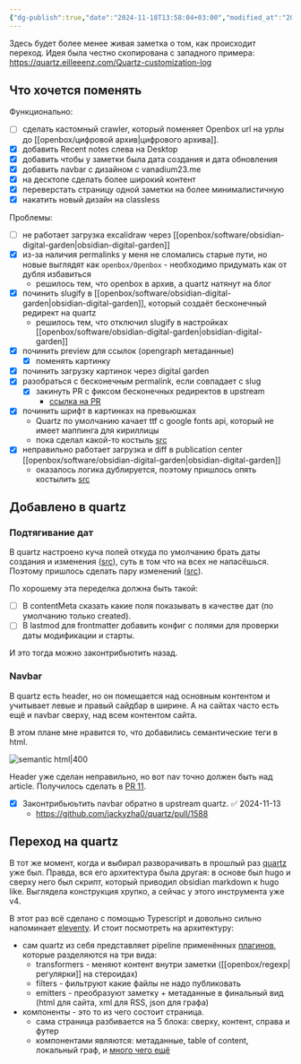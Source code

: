 ```yaml
---
{"dg-publish":true,"date":"2024-11-18T13:58:04+03:00","modified_at":"2024-12-03T16:12:51+03:00","tags":["status/infinite"],"permalink":"/meta/кастомизация движка Quartz/","dgPassFrontmatter":true}
---
```



Здесь будет более менее живая заметка о том, как происходит переход. Идея была честно скопирована с западного примера: https://quartz.eilleeenz.com/Quartz-customization-log

## Что хочется поменять

Функционально:
- [ ] сделать кастомный crawler, который поменяет Openbox url на урлы до [[openbox/цифровой архив|цифрового архива]].
- [x] добавить Recent notes слева на Desktop
- [x] добавить чтобы у заметки была дата создания и дата обновления
- [x] добавить navbar с дизайном с vanadium23.me
- [x] на десктопе сделать более широкий контент
- [x] переверстать страницу одной заметки на более минималистичную
- [x] накатить новый дизайн на classless

Проблемы:
- [ ] не работает загрузка excalidraw через [[openbox/software/obsidian-digital-garden|obsidian-digital-garden]]
- [x] из-за наличия permalinks у меня не сломались старые пути, но новые выглядят как `openbox/Openbox` - необходимо придумать как от дубля избавиться
    - решилось тем, что openbox в архив, а quartz натянут на блог 
- [x] починить slugify в [[openbox/software/obsidian-digital-garden|obsidian-digital-garden]], который создаёт бесконечный редирект на quartz
    - решилось тем, что отключил slugify в настройках [[openbox/software/obsidian-digital-garden|obsidian-digital-garden]]
- [x] починить preview для ссылок (opengraph метаданные)
    - [x] поменять картинку
- [x] починить загрузку картинок через digital garden
- [x] разобраться с бесконечным permalink, если совпадает с slug
    - [x] закинуть PR с фиксом бесконечных редиректов в upstream
        - [ссылка на PR](https://github.com/jackyzha0/quartz/pull/1631)
- [x] починить шрифт в картинках на превьюшках
    - Quartz по умолчанию качает ttf с google fonts api, который не имеет маппинга для кириллицы
    - пока сделал какой-то костыль [src](https://github.com/vanadium23/wiki/commit/336e09cfda0c7ba1ab4f50a21c401a379b7e33cb)
- [x] неправильно работает загрузка и diff в publication center [[openbox/software/obsidian-digital-garden|obsidian-digital-garden]]
    - оказалось логика дублируется, поэтому пришлось опять костылить [src](https://github.com/vanadium23/obsidian-digital-garden/commit/ed6fcabf3d44d2ff510ef58b094b4fc554a9e2eb) 

## Добавлено в quartz

### Подтягивание дат

В quartz настроено куча полей откуда по умолчанию брать даты создания и изменения ([src](https://github.com/jackyzha0/quartz/blob/v4/quartz/plugins/transformers/lastmod.ts)), суть в том что на всех не напасёшься. Поэтому пришлось сделать пару изменений ([src](https://github.com/vanadium23/vanadium23.github.io/commit/3a2f8cea7926366ba764a7bb06063e884aa370ee)).

По хорошему эта переделка должна быть такой:
- [ ] В contentMeta сказать какие поля показывать в качестве дат (по умолчанию только created).
- [ ] В lastmod для frontmatter добавить конфиг с полями для проверки даты модификации и старты.

И это тогда можно законтрибьютить назад.

### Navbar

В quartz есть header, но он помещается над основным контентом и учитывает левые и правый сайдбар в ширине. А на сайтах часто есть ещё и navbar сверху, над всем контентом сайта.

В этом плане мне нравится то, что добавились семантические теги в html.

![semantic html|400](https://www.w3schools.com/html/img_sem_elements.gif)

Header уже сделан неправильно, но вот nav точно должен быть над article. Получилось сделать в [PR 11](https://github.com/vanadium23/vanadium23.github.io/pull/11). 

- [x] Законтрибьюьтить navbar обратно в upstream quartz. ✅ 2024-11-13
    - https://github.com/jackyzha0/quartz/pull/1588

## Переход на quartz

В тот же момент, когда и выбирал разворачивать в прошлый раз [quartz](https://quartz.jzhao.xyz/) уже был. Правда, вся его архитектура была другая: в основе был hugo и сверху него был скрипт, который приводил obsidian markdown к hugo like. Выглядела конструкция хрупко, а сейчас у этого инструмента уже v4. 

В этот раз всё сделано с помощью Typescript и довольно сильно напоминает [eleventy](https://www.11ty.dev/). И стоит посмотреть на архитектуру:
- сам quartz из себя представляет pipeline применённых [плагинов](https://quartz.jzhao.xyz/configuration#plugins), которые разделяются на три вида:
    - transformers - меняют контент внутри заметки ([[openbox/regexp|регулярки]] на стероидах) 
    - filters - фильтруют какие файлы не надо публиковать
    - emitters - преобразуют заметку + метаданные в финальный вид (html для сайта, xml для RSS, json для графа)
- компоненты - это то из чего состоит страница.
    - сама страница разбивается на 5 блока: сверху, контент, справа и футер
    - компонентами являются: метаданные, table of content, локальный граф, и [много чего ещё](https://quartz.jzhao.xyz/tags/component)
